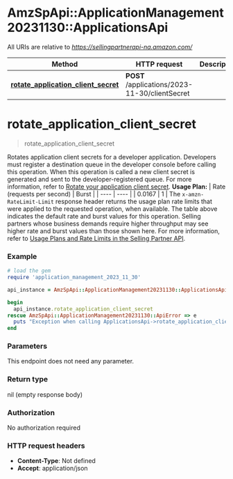 # AmzSpApi::ApplicationManagement20231130::ApplicationsApi

All URIs are relative to *https://sellingpartnerapi-na.amazon.com/*

Method | HTTP request | Description
------------- | ------------- | -------------
[**rotate_application_client_secret**](ApplicationsApi.md#rotate_application_client_secret) | **POST** /applications/2023-11-30/clientSecret | 

# **rotate_application_client_secret**
> rotate_application_client_secret



Rotates application client secrets for a developer application. Developers must register a destination queue in the developer console before calling this operation. When this operation is called a new client secret is generated and sent to the developer-registered queue. For more information, refer to [Rotate your application client secret](https://developer-docs.amazon.com/sp-api/v0/docs/application-management-api-v2023-11-30-use-case-guide#tutorial-rotate-your-applications-client-secret).  **Usage Plan:**  | Rate (requests per second) | Burst | | ---- | ---- | | 0.0167 | 1 |  The `x-amzn-RateLimit-Limit` response header returns the usage plan rate limits that were applied to the requested operation, when available. The table above indicates the default rate and burst values for this operation. Selling partners whose business demands require higher throughput may see higher rate and burst values than those shown here. For more information, refer to [Usage Plans and Rate Limits in the Selling Partner API](https://developer-docs.amazon.com/sp-api/docs/usage-plans-and-rate-limits-in-the-sp-api).

### Example
```ruby
# load the gem
require 'application_management_2023_11_30'

api_instance = AmzSpApi::ApplicationManagement20231130::ApplicationsApi.new

begin
  api_instance.rotate_application_client_secret
rescue AmzSpApi::ApplicationManagement20231130::ApiError => e
  puts "Exception when calling ApplicationsApi->rotate_application_client_secret: #{e}"
end
```

### Parameters
This endpoint does not need any parameter.

### Return type

nil (empty response body)

### Authorization

No authorization required

### HTTP request headers

 - **Content-Type**: Not defined
 - **Accept**: application/json



